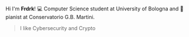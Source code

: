 Hi I'm **Frdrk**! 💻 Computer Science student at University of Bologna and 🎹 pianist at Conservatorio G.B. Martini.
> I like Cybersecurity and Crypto
